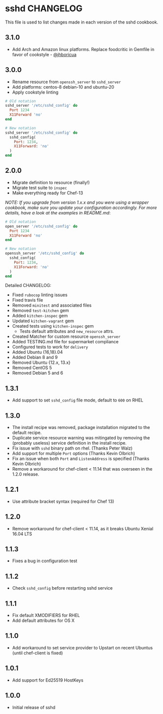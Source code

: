 sshd CHANGELOG
==============

This file is used to list changes made in each version of the sshd cookbook.

3.1.0
-----

- Add Arch and Amazon linux platforms. Replace foodcritic in Gemfile in favor of cookstyle - [@jhboricua](https://github.com/jhboricua)


3.0.0
-----

- Rename resource from `openssh_server` to `sshd_server`
- Add platforms: centos-8 debian-10 and ubuntu-20
- Apply cookstyle linting

```ruby
# Old notation
sshd_server '/etc/sshd_config' do
  Port 1234
  X11Forward 'no'
end

# New notation
sshd_server '/etc/sshd_config' do
  sshd_config(
    Port: 1234,
    X11Forward: 'no'
  )
end
```


2.0.0
-----

- Migrate definition to resource (finally!)
- Migrate test suite to `inspec`
- Make everything ready for Chef-13

*NOTE: If you upgrade from version 1.x.x and you were using a wrapper cookbook, make sure you update your configuration accordingly. For more details, have a look at the examples in README.md*:

```ruby
# Old notation
open_server '/etc/sshd_config' do
  Port 1234
  X11Forward 'no'
end

# New notation
openssh_server '/etc/sshd_config' do
  sshd_config(
    Port: 1234,
    X11Forward: 'no'
  )
end
```

Detailed CHANGELOG:

- Fixed `rubocop` linting issues
- Fixed travis file
- Removed `minitest` and associated files
- Removed `test-kitchen` gem
- Added `kitchen-inspec` gem
- Updated `kitchen-vagrant` gem
- Created tests using `kitchen-inspec` gem
    - Tests default attributes and `new_resource` attrs.
- Created Matcher for custom resource `openssh_server`
- Added TESTING.md file for supermarket compliance
- Configured tests to work for `delivery`
- Added Ubuntu {16,18}.04
- Added Debian 8 and 9
- Removed Ubuntu {12.x, 13.x}
- Removed CentOS 5
- Removed Debian 5 and 6


1.3.1
-----

- Add support to set `sshd_config` file mode, default to `600` on RHEL

1.3.0
-----

- The install recipe was removed, package installation migrated to the default recipe.
- Duplicate service resource warning was mitingated by removing the (probably useless) service definition in the install recipe.
- Fix issue with `sshd` binary path on rhel. (Thanks Peter Walz)
- Add support for multiple `Port` options (Thanks Kevin Olbrich)
- Fix an issue when both `Port` and `ListenAddress` is specified (Thanks Kevin Olbrich)
- Remove a workaround for chef-client < 11.14 that was overseen in the 1.2.0 release.

1.2.1
-----

- Use attribute bracket syntax (required for Chef 13)

1.2.0
-----

- Remove workaround for chef-client < 11.14, as it breaks Ubuntu Xenial 16.04 LTS

1.1.3
-----

- Fixes a bug in configuration test

1.1.2
-----

- Check `sshd_config` before restarting sshd service

1.1.1
-----

- Fix default XMODIFIERS for RHEL
- Add default attributes for OS X

1.1.0
-----

- Add workaround to set service provider to Upstart on recent Ubuntus (until chef-client is fixed)

1.0.1
-----

- Add support for Ed25519 HostKeys

1.0.0
-----

- Initial release of sshd
